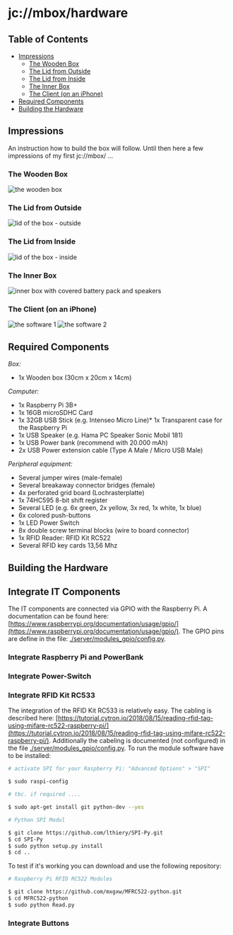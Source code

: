 # jc://mbox/hardware

## Table of Contents

- [Impressions](#impressions)
  - [The Wooden Box](#the-wooden-box)
  - [The Lid from Outside](#the-lid-from-outside)
  - [The Lid from Inside](#the-lid-from-inside)
  - [The Inner Box](#the-inner-box)
  - [The Client (on an iPhone)](#the-client-on-an-iphone)
- [Required Components](#required-components)
- [Building the Hardware](#building-the-hardware)

## Impressions

An instruction how to build the box will follow. Until then here a few impressions of my first jc://mbox/ ...

### The Wooden Box
![the wooden box](mbox.jpg)

### The Lid from Outside
![lid of the box - outside](mbox_detail_0.jpg)

### The Lid from Inside
![lid of the box - inside](mbox_detail_1.jpg)

### The Inner Box
![inner box with covered battery pack and speakers](mbox_detail_2.jpg)

### The Client (on an iPhone)
![the software 1](mbox_client_detail_1.png)
![the software 2](mbox_client_detail_2.png)

## Required Components

*Box:*
* 1x Wooden box (30cm x 20cm x 14cm)

*Computer:*
* 1x Raspberry Pi 3B+
* 1x 16GB microSDHC Card
* 1x 32GB USB Stick (e.g. Intenseo Micro Line)* 1x Transparent case for the Raspberry Pi
* 1x USB Speaker (e.g. Hama PC Speaker Sonic Mobil 181)
* 1x USB Power bank (recommend with 20.000 mAh)
* 2x USB Power extension cable (Type A Male / Micro USB Male)

*Peripheral equipment:*
* Several jumper wires (male-female)
* Several breakaway connector bridges (female)
* 4x perforated grid board (Lochrasterplatte)
* 1x 74HC595 8-bit shift register
* Several LED (e.g. 6x green, 2x yellow, 3x red, 1x white, 1x blue)
* 6x colored push-buttons
* 1x LED Power Switch
* 8x double screw terminal blocks (wire to board connector)
* 1x RFID Reader: RFID Kit RC522
* Several RFID key cards 13,56 Mhz

## Building the Hardware
## Integrate IT Components

The IT components are connected via GPIO with the Raspberry Pi. A documentation can be found here: [https://www.raspberrypi.org/documentation/usage/gpio/](https://www.raspberrypi.org/documentation/usage/gpio/).
The GPIO pins are define in the file: [./server/modules_gpio/config.py](../server/modules_gpio/config.py).

### Integrate Raspberry Pi and PowerBank
### Integrate Power-Switch
### Integrate RFID Kit RC533

The integration of the RFID Kit RC533 is relatively easy. The cabling is described here: [https://tutorial.cytron.io/2018/08/15/reading-rfid-tag-using-mifare-rc522-raspberry-pi/](https://tutorial.cytron.io/2018/08/15/reading-rfid-tag-using-mifare-rc522-raspberry-pi/).
Additionally the cabeling is documented (not configured) in the file [./server/modules_gpio/config.py](../server/modules_gpio/config.py).
To run the module software have to be installed:

```bash
# activate SPI for your Raspberry Pi: "Advanced Options" > "SPI"

$ sudo raspi-config

# tbc. if required ....

$ sudo apt-get install git python-dev --yes

# Python SPI Modul

$ git clone https://github.com/lthiery/SPI-Py.git
$ cd SPI-Py
$ sudo python setup.py install
$ cd ..
```

To test if it's working you can download and use the following repository:

```bash
# Raspberry Pi RFID RC522 Modules

$ git clone https://github.com/mxgxw/MFRC522-python.git
$ cd MFRC522-python
$ sudo python Read.py
```

### Integrate Buttons

